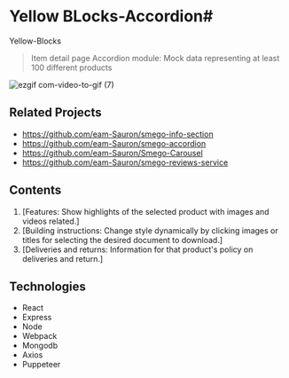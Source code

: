 # Yellow BLocks-Accordion# 

Yellow-Blocks

> Item detail page
> Accordion module: 
Mock data representing at least 100 different products

![ezgif com-video-to-gif (7)](https://user-images.githubusercontent.com/61338620/84606211-ec774b80-ae71-11ea-8569-ad42f9a83dee.gif)



## Related Projects

  - https://github.com/eam-Sauron/smego-info-section
  - https://github.com/eam-Sauron/smego-accordion
  - https://github.com/eam-Sauron/Smego-Carousel
  - https://github.com/eam-Sauron/smego-reviews-service

## Contents

1. [Features: Show highlights of the selected product with images and videos related.]
2. [Building instructions: Change style dynamically by clicking images or titles for selecting the desired document to download.]
3. [Deliveries and returns: Information for that product's policy on deliveries and return.]


## Technologies

- React
- Express
- Node
- Webpack
- Mongodb
- Axios
- Puppeteer



